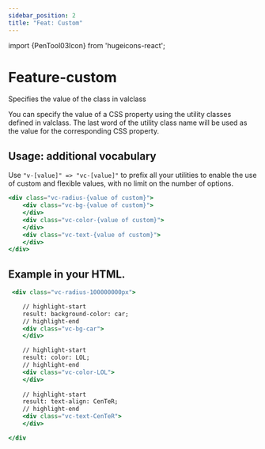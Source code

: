 ```yaml
---
sidebar_position: 2
title: "Feat: Custom"
---
```


import {PenTool03Icon} from 'hugeicons-react';

# Feature-custom <PenTool03Icon className='icon' />

Specifies the value of the class in valclass

You can specify the value of a CSS property using the utility classes defined in valclass. The last word of the utility class name will be used as the value for the corresponding CSS property.

## Usage: additional vocabulary

Use `"v-[value]" => "vc-[value]"` to prefix all your utilities to enable the use of custom and flexible values, with no limit on the number of options.

```jsx title="index.html"
<div class="vc-radius-{value of custom}">
    <div class="vc-bg-{value of custom}">
    </div>
    <div class="vc-color-{value of custom}">
    </div>
    <div class="vc-text-{value of custom}">
    </div>
</div>
```

## Example in your HTML.

``` jsx title="index.html"
 <div class="vc-radius-100000000px">

    // highlight-start
    result: background-color: car;
    // highlight-end
    <div class="vc-bg-car"> 
    </div>

    // highlight-start
    result: color: LOL;
    // highlight-end
    <div class="vc-color-LOL"> 
    </div>
    
    // highlight-start
    result: text-align: CenTeR;
    // highlight-end
    <div class="vc-text-CenTeR"> 
    </div>

</div
```